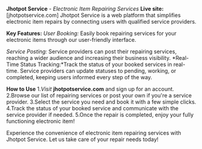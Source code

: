 **Jhotpot Service** - *Electronic Item Repairing Services*
**Live site:** [jhotpotservice.com]
Jhotpot Service is a web platform that simplifies electronic item repairs
by connecting users with qualified service providers.

**Key Features:**
*User Booking:* Easily book repairing services for your electronic items through our user-friendly interface.

*Service Posting:* Service providers can post their repairing services, reaching a wider audience and increasing their business visibility.
*Real-Time Status Tracking:*Track the status of your booked services in real-time. Service providers can update statuses to pending, working, or completed, keeping users informed every step of the way.

**How to Use**
1.*Visit* **jhotpotservice.com** and sign up for an account.
2.Browse our list of repairing services or post your own if you're a service provider.
3.Select the service you need and book it with a few simple clicks.
4.Track the status of your booked service and communicate with the service provider if needed.
5.Once the repair is completed, enjoy your fully functioning electronic item!

Experience the convenience of electronic item repairing services with Jhotpot Service.
Let us take care of your repair needs today!